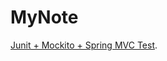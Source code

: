 # MyNote
[Junit + Mockito + Spring MVC Test](https://github.com/tungtv202/MyNote/blob/master/junit-mockito.md).
